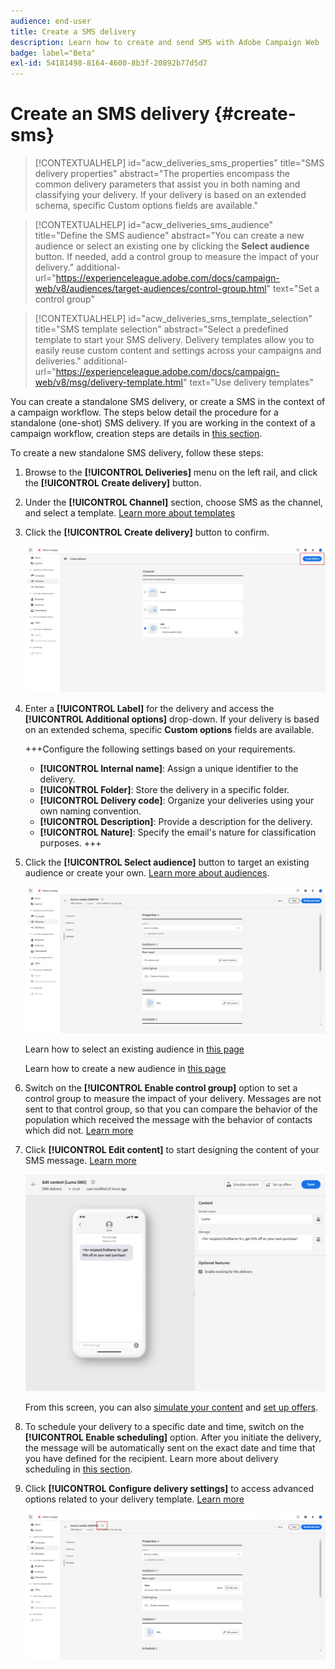 ```yaml
---
audience: end-user
title: Create a SMS delivery
description: Learn how to create and send SMS with Adobe Campaign Web
badge: label="Beta"
exl-id: 54181498-8164-4600-8b3f-20892b77d5d7
---
```

# Create an SMS delivery {#create-sms}

>[!CONTEXTUALHELP]
>id="acw_deliveries_sms_properties"
>title="SMS delivery properties"
>abstract="The properties encompass the common delivery parameters that assist you in both naming and classifying your delivery. If your delivery is based on an extended schema, specific Custom options fields are available."

>[!CONTEXTUALHELP]
>id="acw_deliveries_sms_audience"
>title="Define the SMS audience"
>abstract="You can create a new audience or select an existing one by clicking the **Select audience** button. If needed, add a control group to measure the impact of your delivery."
>additional-url="https://experienceleague.adobe.com/docs/campaign-web/v8/audiences/target-audiences/control-group.html" text="Set a control group"

>[!CONTEXTUALHELP]
>id="acw_deliveries_sms_template_selection"
>title="SMS template selection"
>abstract="Select a predefined template to start your SMS delivery. Delivery templates allow you to easily reuse custom content and settings across your campaigns and deliveries."
>additional-url="https://experienceleague.adobe.com/docs/campaign-web/v8/msg/delivery-template.html" text="Use delivery templates"


You can create a standalone SMS delivery, or create a SMS in the context of a campaign workflow. The steps below detail the procedure for a standalone (one-shot) SMS delivery. If you are working in the context of a campaign workflow, creation steps are details in [this section](../workflows/activities/channels.md#create-a-delivery-in-a-campaign-workflow).


To create a new standalone SMS delivery, follow these steps:

1. Browse to the **[!UICONTROL Deliveries]** menu on the left rail, and click the  **[!UICONTROL Create delivery]** button.

1. Under the **[!UICONTROL Channel]** section, choose SMS as the channel, and select a template. [Learn more about templates](../msg/delivery-template.md)

1. Click the **[!UICONTROL Create delivery]** button to confirm.

    ![](assets/sms_create_1.png)

1. Enter a **[!UICONTROL Label]** for the delivery and access the **[!UICONTROL Additional options]** drop-down. If your delivery is based on an extended schema, specific **Custom options** fields are available.

    +++Configure the following settings based on your requirements.
    * **[!UICONTROL Internal name]**: Assign a unique identifier to the delivery.
    * **[!UICONTROL Folder]**: Store the delivery in a specific folder.
    * **[!UICONTROL Delivery code]**: Organize your deliveries using your own naming convention.
    * **[!UICONTROL Description]**: Provide a description for the delivery.
    * **[!UICONTROL Nature]**: Specify the email's nature for classification purposes.
    +++

1. Click the **[!UICONTROL Select audience]** button to target an existing audience or create your own. [Learn more about audiences](../audience/about-recipients.md).

    ![](assets/sms_create_2.png)

    Learn how to select an existing audience in [this page](../audience/add-audience.md)

    Learn how to create a new audience in [this page](../audience/one-time-audience.md)

1. Switch on the **[!UICONTROL Enable control group]** option to set a control group to measure the impact of your delivery. Messages are not sent to that control group, so that you can compare the behavior of the population which received the message with the behavior of contacts which did not. [Learn more](../audience/control-group.md)

1. Click **[!UICONTROL Edit content]** to start designing the content of your SMS message. [Learn more](content-sms.md)

    ![](assets/sms_create_4.png)

    From this screen, you can also [simulate your content](../preview-test/preview-test.md) and [set up offers](../msg/offers.md).

1. To schedule your delivery to a specific date and time, switch on the **[!UICONTROL Enable scheduling]** option. After you initiate the delivery, the message will be automatically sent on the exact date and time that you have defined for the recipient. Learn more about delivery scheduling in [this section](../msg/gs-messages.md#gs-schedule).

1. Click **[!UICONTROL Configure delivery settings]** to access advanced options related to your delivery template. [Learn more](../advanced-settings/delivery-settings.md)

    ![](assets/sms_create_3.png)
